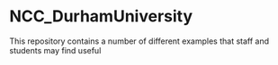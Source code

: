 # NCC_DurhamUniversity

This repository contains a number of different examples that staff and students may find useful
